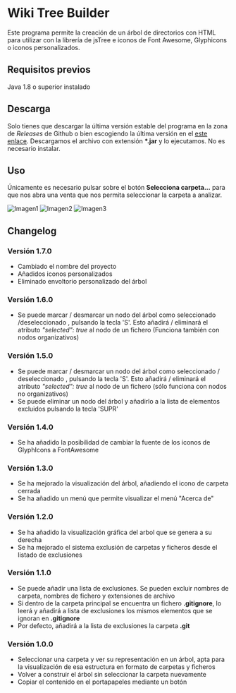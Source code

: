 
# Wiki Tree Builder
Este programa permite la creación de un árbol de directorios con HTML para utilizar con la librería de jsTree e iconos de Font Awesome, Glyphicons o iconos personalizados.

## Requisitos previos
Java 1.8 o superior instalado
## Descarga
Solo tienes que descargar la última versión estable del programa en la zona de *Releases* de Github o bien escogiendo la última versión en el [este enlace](https://github.com/pmkirsten/xwiki-tree-macro-builder/releases/latest). 
Descargamos el archivo con extensión **\*.jar** y lo ejecutamos. No es necesario instalar.

## Uso
Únicamente es necesario pulsar sobre el botón **Selecciona carpeta...** para que nos abra una venta que nos permita seleccionar la carpeta a analizar.

![Imagen1](https://i.imgur.com/eTU9Lin.png)
![Imagen2](https://i.imgur.com/lNPr7s0.png)
![Imagen3](https://i.imgur.com/U73GBzq.png)

## Changelog
### Versión 1.7.0
- Cambiado el nombre del proyecto
- Añadidos iconos personalizados
- Eliminado envoltorio personalizado del árbol
### Versión 1.6.0
- Se puede marcar / desmarcar un nodo del árbol como seleccionado /deseleccionado , pulsando la tecla 'S'. Esto añadirá / eliminará el atributo *"selected": true* al nodo de un fichero (Funciona también con nodos organizativos)
### Versión 1.5.0
- Se puede marcar / desmarcar un nodo del árbol como seleccionado / deseleccionado , pulsando la tecla 'S'. Esto añadirá / eliminará el atributo *"selected": true* al nodo de un fichero (sólo funciona con nodos no organizativos)
- Se puede eliminar un nodo del árbol y añadirlo a la lista de elementos excluidos pulsando la tecla 'SUPR'
### Versión 1.4.0
- Se ha añadido la posibilidad de cambiar la fuente de los iconos de GlyphIcons a FontAwesome
### Versión 1.3.0
-	Se ha mejorado la visualización del árbol, añadiendo el icono de carpeta cerrada
-	Se ha añadido un menú que permite visualizar el menú "Acerca de"
### Versión 1.2.0
-	Se ha añadido la visualización gráfica del arbol que se genera a su derecha
-	Se ha mejorado el sistema exclusión de carpetas y ficheros desde el listado de exclusiones
### Versión 1.1.0
-   Se puede añadir una lista de exclusiones. Se pueden excluir nombres de carpeta, nombres de fichero y extensiones de archivo
-   Si dentro de la carpeta principal se encuentra un fichero  **.gitignore**, lo leerá y añadirá a lista de exclusiones los mismos elementos que se ignoran en **.gitignore**
-   Por defecto, añadirá a la lista de exclusiones la carpeta  **.git**
### Versión 1.0.0
-   Seleccionar una carpeta y ver su representación en un árbol, apta para la visualización de esa estructura en formato de carpetas y ficheros
-   Volver a construir el árbol sin seleccionar la carpeta nuevamente
-   Copiar el contenido en el portapapeles mediante un botón
